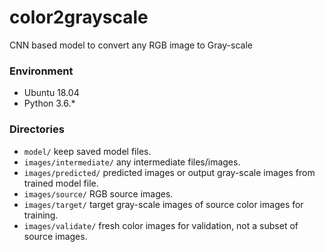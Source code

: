 # color2grayscale
CNN based model to convert any RGB image to Gray-scale

### Environment
- Ubuntu 18.04
- Python 3.6.*

### Directories
- `model/` keep saved model files.
- `images/intermediate/` any intermediate files/images.
- `images/predicted/` predicted images or output gray-scale images from trained model file.
- `images/source/` RGB source images.
- `images/target/` target gray-scale images of source color images for training.
- `images/validate/` fresh color images for validation, not a subset of source images.